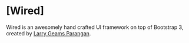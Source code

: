 # [Wired] 
Wired is an awesomely hand crafted UI framework on top of Bootstrap 3, created by [Larry Geams Parangan](http://larrygeams.com).
